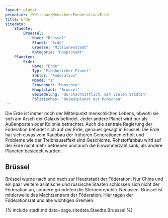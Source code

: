 ```yaml
---
layout: planet
permalink: /Weltraum/Menschen/Foederation/Erde
title: Erde
sitedata:
    Staedte:
        Bruessel:
            Name: "Brüssel"
            Planet: "Erde"
            Groesse: "Millionenstadt"
            Kategorie: "Hauptstadt"
    Planeten:
        Erde:
            Name: "Erde"
            Typ: "Erdähnlicher Planet"
            Sektor: "Föderation"
            Monde: "1"
            Einwohner: "Menschen"
            Hauptstadt: "Brüssel"
            Besiedelung: "durchschnittlich, mit vielen Städten"
            Politisches: "Heimatplanet der Menschen"
---
```




Die Erde ist immer noch der Mittelpunkt menschlichen Lebens, obwohl sie sich am Arsch der Galaxis befindet. Jeder andere Planet wird nur als Außenposten oder Kolonie betrachtet. Auch die zentrale Regierung der Föderation befindet sich auf der Erde, genauer gesagt in Brüssel. Die Erde hat sich etwas vom Raubbau der früheren Generationen erholt und Probleme wie der Treibhauseffekt sind Geschichte. Rohstoffabbau wird auf der Erde nicht mehr betrieben und auch die Einwohnerzahl sank, als andere Planeten besiedelt wurden.

## Brüssel

Brüssel wurde nach und nach zur Hauptstadt der Föderation. Nur China und ein paar weitere asiatische und russische Staaten schlossen sich nicht der Föderation an, sondern gründeten die Sternenrepublik Neuasien. Brüssel ist mittlerweile das Machtzentrum der Föderation. Hier tagen der Föderationsrat und alle wichtigen Gremien.

{% include stadt.md data=page.sitedata.Staedte.Bruessel %}
